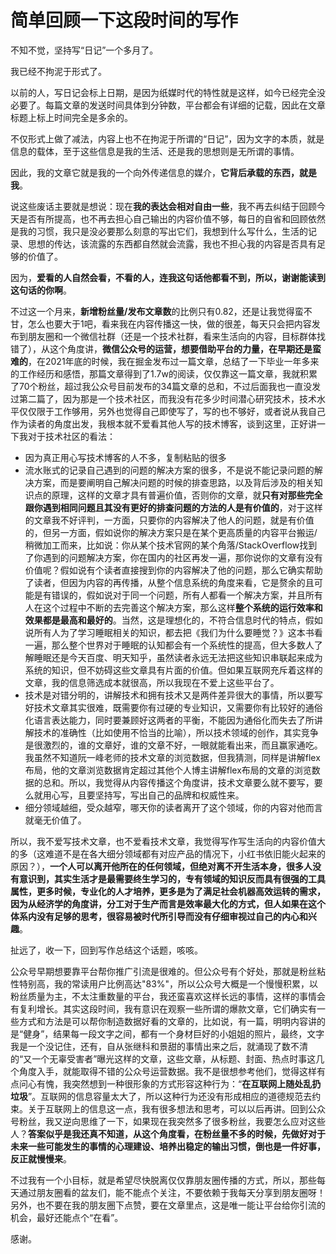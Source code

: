 # 简单回顾一下这段时间的写作

不知不觉，坚持写“日记”一个多月了。

我已经不拘泥于形式了。

以前的人，写日记会标上日期，是因为纸媒时代的特性就是这样，如今已经完全没必要了。每篇文章的发送时间具体到分钟数，平台都会有详细的记载，因此在文章标题上标上时间完全是多余的。

不仅形式上做了减法，内容上也不在拘泥于所谓的“日记”，因为文字的本质，就是信息的载体，至于这些信息是我的生活、还是我的思想则是无所谓的事情。

因此，我的文章它就是我的一个向外传递信息的媒介，**它背后承载的东西，就是我**。

说这些废话主要就是想说：现在**我的表达会相对自由一些**，我不再去纠结于回顾今天是否有所提高，也不再去担心自己输出的内容价值不够，每日的自省和回顾依然是我的习惯，我只是没必要那么刻意的写出它们，我想到什么写什么，生活的记录、思想的传达，该流露的东西都自然就会流露，我也不担心我的内容是否具有足够的价值了。

因为，**爱看的人自然会看，不看的人，连我这句话他都看不到，所以，谢谢能读到这句话的你啊**。

不过这一个月来，**新增粉丝量/发布文章数**的比例只有0.82，还是让我觉得蛮不甘，怎么也要大于1吧，看来我在内容传播这一快，做的很差，每天只会把内容发布到朋友圈和一个微信社群（还是一个技术社群，看来生活向的内容，目标群体找错了），从这个角度讲，**微信公众号的运营，想要借助平台的力量，在早期还是蛮难的**，在2021年底的时候，我在掘金发布过一篇文章，总结了一下毕业一年多来的工作经历和感悟，那篇文章得到了1.7w的阅读，仅仅靠这一篇文章，我就积累了70个粉丝，超过我公众号目前发布的34篇文章的总和，不过后面我也一直没发过第二篇了，因为那是一个技术社区，而我没有花多少时间潜心研究技术，技术水平仅仅限于工作够用，另外也觉得自己即使写了，写的也不够好，或者说从我自己作为读者的角度出发，我根本就不爱看其他人写的技术博客，谈到这里，正好讲一下我对于技术社区的看法：
* 因为真正用心写技术博客的人不多，复制粘贴的很多
* 流水账式的记录自己遇到的问题的解决方案的很多，不是说不能记录问题的解决方案，而是要阐明自己解决问题的时候的排查思路，以及背后涉及的相关知识点的原理，这样的文章才具有普遍价值，否则你的文章，就**只有对那些完全跟你遇到相同问题且其没有更好的排查问题的方法的人是有价值的**，对于这样的文章我不好评判，一方面，只要你的内容解决了他人的问题，就是有价值的，但另一方面，假如说你的解决方案只是在某个更高质量的内容平台搬运/稍微加工而来，比如说：你从某个技术官网的某个角落/StackOverflow找到了你遇到的问题解决方案，你在国内的社区再发一遍，那你说你的文章有没有价值呢？假如说有个读者直接搜到你的内容解决了他的问题，那么它确实帮助了读者，但因为内容的再传播，从整个信息系统的角度来看，它是赘余的且可能是有错误的，假如说对于同一个问题，所有人都看一个解决方案，并且所有人在这个过程中不断的去完善这个解决方案，那么这样**整个系统的运行效率和效果都是最高和最好的**。当然，这是理想化的，不符合信息时代的特点，假如说所有人为了学习睡眠相关的知识，都去把《我们为什么要睡觉？》这本书看一遍，那么整个世界对于睡眠的认知都会有一个系统性的提高，但大多数人了解睡眠还是今天百度、明天知乎，虽然读者永远无法把这些知识串联起来成为系统的知识，但不妨碍这些文章具有片面的价值。但如果互联网充斥着这样的文章，我的信息筛选成本就很高，所以我现在不爱上这些平台了。
* 技术是对错分明的，讲解技术和拥有技术又是两件差异很大的事情，所以要写好技术文章其实很难，既需要你有过硬的专业知识，又需要你有比较好的通俗化语言表达能力，同时要兼顾好这两者的平衡，不能因为通俗化而失去了所讲解技术的准确性（比如使用不恰当的比喻），所以技术领域的创作，其实竞争是很激烈的，谁的文章好，谁的文章不好，一眼就能看出来，而且赢家通吃。我虽然不知道阮一峰老师的技术文章的浏览数据，但我猜测，同样是讲解flex布局，他的文章浏览数据肯定超过其他个人博主讲解flex布局的文章的浏览数据的总和。所以，我觉得从内容传播这个角度讲，技术文章要么就不要写，要么就用心写，且要坚持写，写出自己的品牌和权威性来。
* 细分领域越细，受众越窄，哪天你的读者离开了这个领域，你的内容对他而言就毫无价值了。

所以，我不爱写技术文章，也不爱看技术文章，我觉得写作写生活向的内容价值大的多（这难道不是在各大细分领域都有对应产品的情况下，小红书依旧能火起来的原因？），**一个人可以离开他所在的任何领域，但绝对离不开生活本身，很多人没有意识到，其实生活才是最需要终生学习的，专有领域的知识反而具有很强的工具属性，更多时候，专业化的人才培养，更多是为了满足社会机器高效运转的需求，因为从经济学的角度讲，分工对于生产而言是效率最大化的方式，但人如果在这个体系内没有足够的思考，很容易被时代所引导而没有仔细审视过自己的内心和兴趣**。

扯远了，收一下，回到写作总结这个话题，咳咳。

公众号早期想要靠平台帮你推广引流是很难的。但公众号有个好处，那就是粉丝粘性特别高，我的常读用户比例高达"83%"，所以公众号大概是一个慢慢积累，以粉丝质量为主，不太注重数量的平台，我还蛮喜欢这样长远的事情，这样的事情会有复利增长。其实这段时间，我有意识在观察一些所谓的爆款文章，它们确实有一些方式和方法是可以帮你制造数据好看的文章的，比如说，有一篇，明明内容讲的是“健身”，结果每一段文字之间，都有一个身材巨好的小姐姐的照片，最终，文字我是一个没记住，还有，自从张继科和景甜的事情出来之后，就涌现了数不清的“又一个无辜受害者”曝光这样的文章，这些文章，从标题、封面、热点时事这几个角度入手，就能取得不错的公众号运营数据。我不是很想参考他们，觉得这样有点问心有愧，我突然想到一种很形象的方式形容这种行为：“**在互联网上随处乱扔垃圾**”。互联网的信息容量太大了，所以这种行为还没有形成相应的道德规范去约束。关于互联网上的信息这一点，我有很多想法和思考，可以以后再讲。回到公众号粉丝，我又逆向思维了一下，如果现在我突然多了很多粉丝，我要怎么应对这些人？**答案似乎是我还真不知道，从这个角度看，在粉丝量不多的时候，先做好对于未来一些可能发生的事情的心理建设、培养出稳定的输出习惯，倒也是一件好事，反正就慢慢来**。

不过我有一个小目标，就是希望尽快脱离仅仅靠朋友圈传播的方式，所以，那些每天通过朋友圈看的盆友们，能不能点个关注，不要依赖于我每天分享到朋友圈呀！另外，也不要在我的朋友圈下点赞，要在文章里点，这是唯一能让平台给你引流的机会，最好还能点个“在看”。

感谢。


